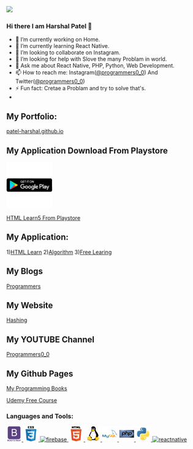 ![](https://komarev.com/ghpvc/?username=your-github-patel-harshal&color=green)


### Hi there I am Harshal Patel 👋

- 🔭 I’m currently working on Home.
- 🌱 I’m currently learning React Native.
- 👯 I’m looking to collaborate on Instagram.
- 🤔 I’m looking for help with Slove the many Problam in world.
- 💬 Ask me about React Native, PHP, Python, Web Development.
- 📫 How to reach me: Instagram(<a href="https://www.instagram.com/programmers0_0">@programmers0_0</a>) And Twitter(<a href="https://twitter.com/programmers0_0">@programmers0_0</a>)
- ⚡ Fun fact: Cretae a Problam and try to solve that's.
- 
<h2>My Portfolio:</h2>
<a href="https://patel-harshal.github.io/">patel-harshal.github.io</a>

## My Application Download From Playstore
<a href="https://play.google.com/store/apps/details?id=com.learnhtml5"><img src="playstore.png"  width="120"></a>

[HTML Learn5 From Playstore](https://play.google.com/store/apps/details?id=com.learnhtml5)


<h2>My Application:</h2>
	1)<a href="https://github.com/harshalpro224/HTML-Learn-App">HTML Learn</a>
	2)<a href="https://github.com/harshalpro224/Algorithms-app">Algorithm</a>
	3)<a href="https://github.com/harshalpro224/Free-Learning-App">Free Learing</a>
	
<h2>My Blogs</h2>
	<a href="https://infotechnologyxyz.blogspot.com/">Programmers</a>

<h2>My Website</h2>
	<a href="http://hashing.ga/">Hashing</a>

<h2>My YOUTUBE Channel</h2>
	<a href="https://www.youtube.com/channel/UCT6MLEYCUVfPeL8jDPVVmoQ">Programmers0_0</a>

## My Github Pages

[My Programming Books](https://patel-harshal.github.io/mybooks/) 

[Udemy Free Course](https://patel-harshal.github.io/FreeUdemyCourse/index.html)

<h3 align="left">Languages and Tools:</h3>
<p align="left"> <a href="https://getbootstrap.com" target="_blank"> <img src="https://raw.githubusercontent.com/devicons/devicon/master/icons/bootstrap/bootstrap-plain-wordmark.svg" alt="bootstrap" width="40" height="40"/> </a> <a href="https://www.w3schools.com/css/" target="_blank"> <img src="https://raw.githubusercontent.com/devicons/devicon/master/icons/css3/css3-original-wordmark.svg" alt="css3" width="40" height="40"/> </a> <a href="https://firebase.google.com/" target="_blank"> <img src="https://www.vectorlogo.zone/logos/firebase/firebase-icon.svg" alt="firebase" width="40" height="40"/> </a> <a href="https://www.w3.org/html/" target="_blank"> <img src="https://raw.githubusercontent.com/devicons/devicon/master/icons/html5/html5-original-wordmark.svg" alt="html5" width="40" height="40"/> </a> <a href="https://www.linux.org/" target="_blank"> <img src="https://raw.githubusercontent.com/devicons/devicon/master/icons/linux/linux-original.svg" alt="linux" width="40" height="40"/> </a> <a href="https://www.mysql.com/" target="_blank"> <img src="https://raw.githubusercontent.com/devicons/devicon/master/icons/mysql/mysql-original-wordmark.svg" alt="mysql" width="40" height="40"/> </a> <a href="https://www.php.net" target="_blank"> <img src="https://raw.githubusercontent.com/devicons/devicon/master/icons/php/php-original.svg" alt="php" width="40" height="40"/> </a> <a href="https://www.python.org" target="_blank"> <img src="https://raw.githubusercontent.com/devicons/devicon/master/icons/python/python-original.svg" alt="python" width="40" height="40"/> </a> <a href="https://reactnative.dev/" target="_blank"> <img src="https://reactnative.dev/img/header_logo.svg" alt="reactnative" width="40" height="40"/> </a> </p>
